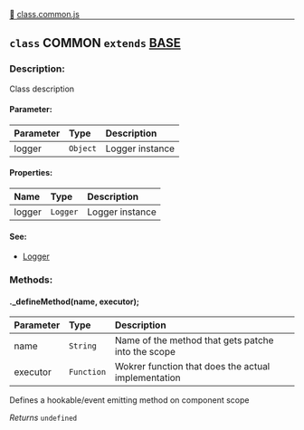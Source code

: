 <div class="mb-0">
    🔗 <a class="source-code" target="_blank"
        href="https://github.com/OpenHausIO/backend/blob/dev&#x2F;system&#x2F;component&#x2F;class.common.js">class.common.js</a>
</div>
<hr style="margin: 0 !important" />

<!-- CLASS -->

<!-- GENERAL -->
## `class` COMMON  `extends`  [BASE](backend/system/component/class.base.js)  
### Description:

Class description

<!-- GENERAL -->

<!-- PARAMETER -->
#### Parameter:
| Parameter | Type       | Description    |
| :-------- | :--------- |:------------- |
| logger | `Object` |  Logger instance |
<!-- PARAMETER -->

<!-- PROPERTIES -->
#### Properties:
| Name | Type | Description |
| :---- | :-------- | :----------- |
| logger | `Logger` | Logger instance |
<!-- PROPERTIES -->

<!-- EVENTS -->
<!-- EVENTS -->

<!-- EXAMPLES -->
<!-- EXAMPLES -->

<!-- LINKS -->
#### See:
- [Logger](/backend/system/logger/)<br />
<!-- LINKS -->

<!-- CLASS -->



<!-- METHODS -->
### Methods:
####  ._defineMethod(name, executor);  

| Parameter | Type       | Description    |
| :-------- | :--------- |:------------- |
| name | `String` |  Name of the method that gets patche into the scope |
| executor | `Function` |  Wokrer function that does the actual implementation |


Defines a hookable/event emitting method on component scope


*Returns*   `undefined`   


<!-- LINKS -->
<!-- LINKS -->

<!-- METHODS -->



<!-- DESCRIPTION -->
<!-- DESCRIPTION -->